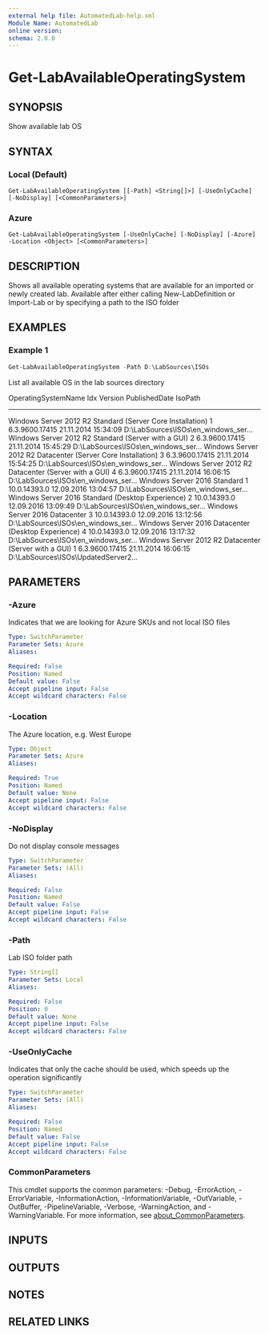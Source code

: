 ```yaml
---
external help file: AutomatedLab-help.xml
Module Name: AutomatedLab
online version:
schema: 2.0.0
---
```


# Get-LabAvailableOperatingSystem

## SYNOPSIS
Show available lab OS

## SYNTAX

### Local (Default)
```
Get-LabAvailableOperatingSystem [[-Path] <String[]>] [-UseOnlyCache] [-NoDisplay] [<CommonParameters>]
```

### Azure
```
Get-LabAvailableOperatingSystem [-UseOnlyCache] [-NoDisplay] [-Azure] -Location <Object> [<CommonParameters>]
```

## DESCRIPTION
Shows all available operating systems that are available for an imported or newly created lab.
Available after either calling New-LabDefinition or Import-Lab or by specifying a path to the ISO folder

## EXAMPLES

### Example 1
```powershell
Get-LabAvailableOperatingSystem -Path D:\LabSources\ISOs
```

List all available OS in the lab sources directory

OperatingSystemName                         Idx Version        PublishedDate       IsoPath
-------------------                         --- -------        -------------       -------
Windows Server 2012 R2 Standard (Server Core Installation)   1   6.3.9600.17415 21.11.2014 15:34:09 D:\LabSources\ISOs\en_windows_ser...
Windows Server 2012 R2 Standard (Server with a GUI)       2   6.3.9600.17415 21.11.2014 15:45:29 D:\LabSources\ISOs\en_windows_ser...
Windows Server 2012 R2 Datacenter (Server Core Installation) 3   6.3.9600.17415 21.11.2014 15:54:25 D:\LabSources\ISOs\en_windows_ser...
Windows Server 2012 R2 Datacenter (Server with a GUI)     4   6.3.9600.17415 21.11.2014 16:06:15 D:\LabSources\ISOs\en_windows_ser...
Windows Server 2016 Standard      1   10.0.14393.0   12.09.2016 13:04:57 D:\LabSources\ISOs\en_windows_ser...
Windows Server 2016 Standard (Desktop Experience)          2   10.0.14393.0   12.09.2016 13:09:49 D:\LabSources\ISOs\en_windows_ser...
Windows Server 2016 Datacenter    3   10.0.14393.0   12.09.2016 13:12:56 D:\LabSources\ISOs\en_windows_ser...
Windows Server 2016 Datacenter (Desktop Experience)        4   10.0.14393.0   12.09.2016 13:17:32 D:\LabSources\ISOs\en_windows_ser...
Windows Server 2012 R2 Datacenter (Server with a GUI)     1   6.3.9600.17415 21.11.2014 16:06:15 D:\LabSources\ISOs\UpdatedServer2...

## PARAMETERS

### -Azure
Indicates that we are looking for Azure SKUs and not local ISO files

```yaml
Type: SwitchParameter
Parameter Sets: Azure
Aliases:

Required: False
Position: Named
Default value: False
Accept pipeline input: False
Accept wildcard characters: False
```

### -Location
The Azure location, e.g.
West Europe

```yaml
Type: Object
Parameter Sets: Azure
Aliases:

Required: True
Position: Named
Default value: None
Accept pipeline input: False
Accept wildcard characters: False
```

### -NoDisplay
Do not display console messages

```yaml
Type: SwitchParameter
Parameter Sets: (All)
Aliases:

Required: False
Position: Named
Default value: False
Accept pipeline input: False
Accept wildcard characters: False
```

### -Path
Lab ISO folder path

```yaml
Type: String[]
Parameter Sets: Local
Aliases:

Required: False
Position: 0
Default value: None
Accept pipeline input: False
Accept wildcard characters: False
```

### -UseOnlyCache
Indicates that only the cache should be used, which speeds up the operation significantly

```yaml
Type: SwitchParameter
Parameter Sets: (All)
Aliases:

Required: False
Position: Named
Default value: False
Accept pipeline input: False
Accept wildcard characters: False
```

### CommonParameters
This cmdlet supports the common parameters: -Debug, -ErrorAction, -ErrorVariable, -InformationAction, -InformationVariable, -OutVariable, -OutBuffer, -PipelineVariable, -Verbose, -WarningAction, and -WarningVariable. For more information, see [about_CommonParameters](http://go.microsoft.com/fwlink/?LinkID=113216).

## INPUTS

## OUTPUTS

## NOTES

## RELATED LINKS
